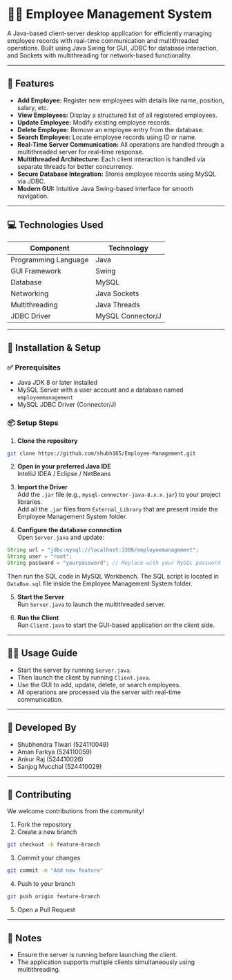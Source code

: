 
# 🧑‍💼 Employee Management System

A Java-based client-server desktop application for efficiently managing employee records with real-time communication and multithreaded operations. Built using Java Swing for GUI, JDBC for database interaction, and Sockets with multithreading for network-based functionality.

---

## 🔧 Features

- **Add Employee:** Register new employees with details like name, position, salary, etc.
- **View Employees:** Display a structured list of all registered employees.
- **Update Employee:** Modify existing employee records.
- **Delete Employee:** Remove an employee entry from the database.
- **Search Employee:** Locate employee records using ID or name.
- **Real-Time Server Communication:** All operations are handled through a multithreaded server for real-time response.
- **Multithreaded Architecture:** Each client interaction is handled via separate threads for better concurrency.
- **Secure Database Integration:** Stores employee records using MySQL via JDBC.
- **Modern GUI:** Intuitive Java Swing-based interface for smooth navigation.

---

## 💻 Technologies Used

| **Component**           | **Technology**           |
|-------------------------|---------------------------|
| Programming Language    | Java                      |
| GUI Framework           | Swing                     |
| Database                | MySQL                     |
| Networking              | Java Sockets              |
| Multithreading          | Java Threads              |
| JDBC Driver             | MySQL Connector/J         |

---

## 🚀 Installation & Setup

### ✅ Prerequisites

- Java JDK 8 or later installed  
- MySQL Server with a user account and a database named `employeemanagement`  
- MySQL JDBC Driver (Connector/J)

### 📦 Setup Steps

1. **Clone the repository**
```bash
git clone https://github.com/shubh165/Employee-Management.git
```

2. **Open in your preferred Java IDE**  
   IntelliJ IDEA / Eclipse / NetBeans

3. **Import the Driver**  
   Add the `.jar` file (e.g., `mysql-connector-java-8.x.x.jar`) to your project libraries.  
   Add all the `.jar` files from `External_Library` that are present inside the Employee Management System folder.

4. **Configure the database connection**  
   Open `Server.java` and update:
```java
String url = "jdbc:mysql://localhost:3306/employeemanagement";
String user = "root";
String password = "yourpassword"; // Replace with your MySQL password
```
Then run the SQL code in MySQL Workbench. The SQL script is located in `DataBse.sql` file inside the Employee Management System folder.

5. **Start the Server**  
   Run `Server.java` to launch the multithreaded server.

6. **Run the Client**  
   Run `Client.java` to start the GUI-based application on the client side.

---

## 🧑‍💼 Usage Guide

- Start the server by running `Server.java`.  
- Then launch the client by running `Client.java`.  
- Use the GUI to add, update, delete, or search employees.  
- All operations are processed via the server with real-time communication.

---

## 👥 Developed By

- Shubhendra Tiwari (524110049)  
- Aman Farkya (524110059)  
- Ankur Raj (524410026)  
- Sanjog Mucchal (524410029)

---

## 🤝 Contributing

We welcome contributions from the community!

1. Fork the repository  
2. Create a new branch  
```bash
git checkout -b feature-branch
```
3. Commit your changes  
```bash
git commit -m "Add new feature"
```
4. Push to your branch  
```bash
git push origin feature-branch
```
5. Open a Pull Request

---

## 📌 Notes

- Ensure the server is running before launching the client.
- The application supports multiple clients simultaneously using multithreading.

